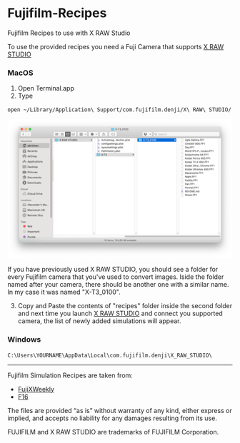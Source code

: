 # Fujifilm-Recipes

Fujifilm Recipes to use with X RAW Studio

To use the provided recipes you need a Fuji Camera that supports [X RAW STUDIO](https://fujifilm-x.com/en-us/stories/fujifilm-x-raw-studio-features-users-guide/)

### MacOS 

1. Open Terminal.app
2. Type
```Shell
open ~/Library/Application\ Support/com.fujifilm.denji/X\ RAW\ STUDIO/
```
![Recipes Location](https://github.com/akirichev/fujifilm-recipes/blob/master/images/recipes-location.png?raw=true)

If you have previously used X RAW STUDIO, you should see a folder for every Fujifilm camera that you've used to convert images. Iside the folder named after your camera, there should be another one with a similar name. In my case it was named "X-T3_0100". 

3. Copy and Paste the contents of "recipes" folder inside the second folder and next time you launch [X RAW STUDIO](https://fujifilm-x.com/en-us/stories/fujifilm-x-raw-studio-features-users-guide/) and connect you supported camera, the list of newly added simulations will appear.

### Windows

```
C:\Users\YOURNAME\AppData\Local\com.fujifilm.denji\X_RAW_STUDIO\
```

---

Fujifilm Simulation Recipes are taken from:
- [FujiXWeekly](http://fujixweekly.com/)
- [F16](https://www.f16.click)

The files are provided  “as is” without warranty of any kind, either express or implied, and accepts no liability for any damages resulting from its use.

FUJIFILM and X RAW STUDIO are trademarks of FUJIFILM Corporation.
